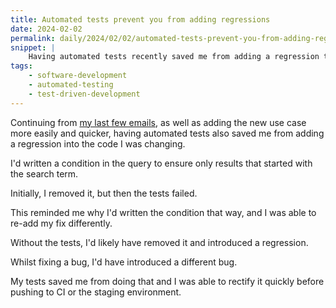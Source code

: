 ```yaml
---
title: Automated tests prevent you from adding regressions
date: 2024-02-02
permalink: daily/2024/02/02/automated-tests-prevent-you-from-adding-regressions
snippet: |
    Having automated tests recently saved me from adding a regression to a project.
tags:
    - software-development
    - automated-testing
    - test-driven-development
---
```


Continuing from [my last few emails]({{site.url}}/archive/2024/01/30/tdd-doesnt-mean-you-know-everything-upfront), as well as adding the new use case more easily and quicker, having automated tests also saved me from adding a regression into the code I was changing.

I'd written a condition in the query to ensure only results that started with the search term.

Initially, I removed it, but then the tests failed.

This reminded me why I'd written the condition that way, and I was able to re-add my fix differently.

Without the tests, I'd likely have removed it and introduced a regression.

Whilst fixing a bug, I'd have introduced a different bug.

My tests saved me from doing that and I was able to rectify it quickly before pushing to CI or the staging environment.
